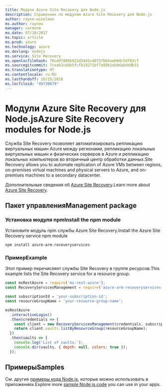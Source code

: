 ```yaml
---
title: Модули Azure Site Recovery для Node.js
description: Справочник по модулям Azure Site Recovery для Node.js
author: rayne-wiselman
ms.author: raynew
manager: carmonm
ms.date: 07/18/2017
ms.topic: article
ms.prod: azure
ms.technology: azure
ms.devlang: nodejs
ms.service: Site Recovery
ms.openlocfilehash: f8cddf806b921d5445cd0757b64aeb0dc5df03cf
ms.sourcegitcommit: 7cea63cdde5fcfb19271bf7a93b1eb0dabdddb31
ms.translationtype: HT
ms.contentlocale: ru-RU
ms.lasthandoff: 10/25/2018
ms.locfileid: "49739679"
---
```

# <a name="azure-site-recovery-modules-for-nodejs"></a><span data-ttu-id="38031-103">Модули Azure Site Recovery для Node.js</span><span class="sxs-lookup"><span data-stu-id="38031-103">Azure Site Recovery modules for Node.js</span></span>

<span data-ttu-id="38031-104">Служба Site Recovery позволяет автоматизировать репликацию виртуальных машин Azure между регионами, репликацию локальных виртуальных машин и физических серверов в Azure и репликацию локальных компьютеров во вторичный центр обработки данных.</span><span class="sxs-lookup"><span data-stu-id="38031-104">Site Recovery allows you to automate replication of Azure VMs between regions, on-premises virtual machines and physical servers to Azure, and on-premises machines to a secondary datacenter.</span></span>

<span data-ttu-id="38031-105">Дополнительные сведения об [Azure Site Recovery](https://docs.microsoft.com/azure/site-recovery/site-recovery-overview).</span><span class="sxs-lookup"><span data-stu-id="38031-105">Learn more about [Azure Site Recovery](https://docs.microsoft.com/azure/site-recovery/site-recovery-overview).</span></span>

## <a name="management-package"></a><span data-ttu-id="38031-106">Пакет управления</span><span class="sxs-lookup"><span data-stu-id="38031-106">Management package</span></span>

### <a name="install-the-npm-module"></a><span data-ttu-id="38031-107">Установка модуля npm</span><span class="sxs-lookup"><span data-stu-id="38031-107">Install the npm module</span></span>

<span data-ttu-id="38031-108">Установите модуль npm службы Azure Site Recovery.</span><span class="sxs-lookup"><span data-stu-id="38031-108">Install the Azure Site Recovery service npm module</span></span>

```bash
npm install azure-arm-recoveryservices
```

### <a name="example"></a><span data-ttu-id="38031-109">Пример</span><span class="sxs-lookup"><span data-stu-id="38031-109">Example</span></span>

<span data-ttu-id="38031-110">Этот пример перечисляет службы Site Recovery в группе ресурсов.</span><span class="sxs-lookup"><span data-stu-id="38031-110">This example lists the Site Recovery service for a resource group.</span></span>

```javascript
const msRestAzure = require('ms-rest-azure');
const RecoveryServicesManagement = require('azure-arm-recoveryservices');

const subscriptionId = 'your-subscription-id';
const resourceGroupName = 'your-resource-group-name';

msRestAzure
  .interactiveLogin()
  .then(credentials => {
    const client = new RecoveryServicesManagement(credentials, subscriptionId);
    return client.vaults.listByResourceGroup(resourceGroupName);
  })
  .then(vaults => {
    console.log('List of vaults:');
    console.dir(vaults, { depth: null, colors: true });
  });
```

## <a name="samples"></a><span data-ttu-id="38031-111">Примеры</span><span class="sxs-lookup"><span data-stu-id="38031-111">Samples</span></span>

<span data-ttu-id="38031-112">См. другие [примеры кода Node.js](https://azure.microsoft.com/resources/samples/?platform=nodejs), которые можно использовать в приложениях.</span><span class="sxs-lookup"><span data-stu-id="38031-112">Explore more [sample Node.js code](https://azure.microsoft.com/resources/samples/?platform=nodejs) you can use in your apps.</span></span>
